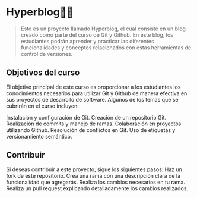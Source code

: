 # Hyperblog🤌🏽
> Este es un proyecto llamado Hyperblog, el cual consiste en un blog creado como parte del curso de Git y Github. En este blog, los estudiantes podrán aprender y practicar las diferentes funcionalidades y conceptos relacionados con estas herramientas de control de versiones.

## Objetivos del curso
El objetivo principal de este curso es proporcionar a los estudiantes los conocimientos necesarios para utilizar Git y Github de manera efectiva en sus proyectos de desarrollo de software. Algunos de los temas que se cubrirán en el curso incluyen:

Instalación y configuración de Git.
Creación de un repositorio Git.
Realización de commits y manejo de ramas.
Colaboración en proyectos utilizando Github.
Resolución de conflictos en Git.
Uso de etiquetas y versionamiento semántico.

## Contribuir
Si deseas contribuir a este proyecto, sigue los siguientes pasos:
Haz un fork de este repositorio.
Crea una rama con una descripción clara de la funcionalidad que agregarás.
Realiza los cambios necesarios en tu rama.
Realiza un pull request explicando detalladamente los cambios realizados.
